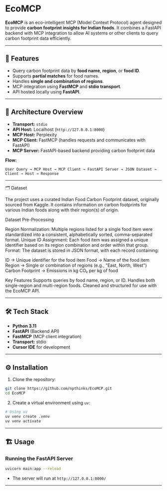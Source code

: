 # EcoMCP

**EcoMCP** is an eco-intelligent MCP (Model Context Protocol) agent designed to provide **carbon footprint insights for Indian foods**. It combines a FastAPI backend with MCP integration to allow AI systems or other clients to query carbon footprint data efficiently.

---

## 🚀 Features

* Query carbon footprint data by **food name**, **region**, or **food ID**.
* Supports **partial matches** for food names.
* Handles **single and combination of regions**.
* MCP integration using **FastMCP** and **stdio transport**.
* API hosted locally using **FastAPI**.

---

## 🧩 Architecture Overview

* **Transport:** `stdio`
* **API Host:** Localhost (`http://127.0.0.1:8000`)
* **MCP Host:** Perplexity
* **MCP Client:** FastMCP (handles requests and communicates with FastAPI)
* **MCP Server:** FastAPI-based backend providing carbon footprint data

**Flow:**

```
User Query → MCP Host → MCP Client → FastAPI Server → JSON Dataset → Client → Host → Response
```

---

🗂️ Dataset

The project uses a curated Indian Food Carbon Footprint dataset, originally sourced from Kaggle. It contains information on carbon footprints for various Indian foods along with their region(s) of origin.

Dataset Pre-Processing

Region Normalization: Multiple regions listed for a single food item were standardized into a consistent, alphabetically sorted, comma-separated format.
Unique ID Assignment: Each food item was assigned a unique identifier based on its region combination and order within that group.
Format: The dataset is stored in JSON format, with each record containing:

ID → Unique identifier for the food item
Food → Name of the food item
Region → Single or combination of regions (e.g., "East, North, West")
Carbon Footprint → Emissions in kg CO₂ per kg of food

Key Features
Supports queries by food name, region, or ID.
Handles both single-region and multi-region foods.
Cleaned and structured for use with the EcoMCP API.

---

## 🛠️ Tech Stack

* **Python 3.11**
* **FastAPI** (Backend API)
* **FastMCP** (MCP client integration)
* **Transport:** stdio
* **Cursor IDE** for development

---

## ⚙️ Installation

1. Clone the repository:

```bash
git clone https://github.com/npthinks/EcoMCP.git
cd EcoMCP
```

2. Create a virtual environment using `uv`:

```bash
# Using uv
uv venv create .venv
uv venv activate
```
---

## 🏗️ Usage

### Running the FastAPI Server

```bash
uvicorn main:app --reload
```

* The server will run at `http://127.0.0.1:8000/`

---






